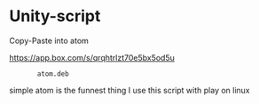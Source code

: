 Unity-script
============

Copy-Paste into atom

https://app.box.com/s/qrqhtrlzt70e5bx5od5u

           atom.deb
        
simple atom is the funnest thing I use this script with play on linux
